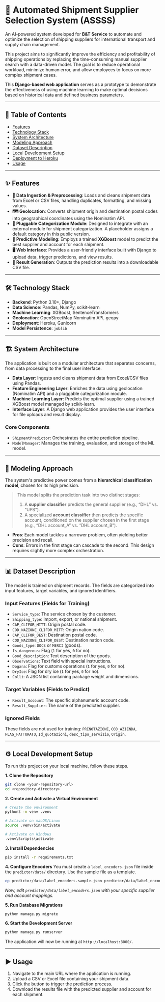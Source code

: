 # 🤖 Automated Shipment Supplier Selection System (ASSSS)

An AI-powered system developed for **B\&T Service** to automate and optimize the selection of shipping suppliers for international transport and supply chain management.

This project aims to significantly improve the efficiency and profitability of shipping operations by replacing the time-consuming manual supplier search with a data-driven model. The goal is to reduce operational workload, minimize human error, and allow employees to focus on more complex shipment cases.

This **Django-based web application** serves as a prototype to demonstrate the effectiveness of using machine learning to make optimal decisions based on historical data and defined business parameters.

-----

## 📜 Table of Contents

  - [Features](https://www.google.com/search?q=%23-features)
  - [Technology Stack](https://www.google.com/search?q=%23-technology-stack)
  - [System Architecture](https://www.google.com/search?q=%23%EF%B8%8F-system-architecture)
  - [Modeling Approach](https://www.google.com/search?q=%23-modeling-approach)
  - [Dataset Description](https://www.google.com/search?q=%23-dataset-description)
  - [Local Development Setup](https://www.google.com/search?q=%23-local-development-setup)
  - [Deployment to Heroku](https://www.google.com/search?q=%23-deployment-to-heroku)
  - [Usage](https://www.google.com/search?q=%23-usage)

-----

## ✨ Features

  - **💾 Data Ingestion & Preprocessing**: Loads and cleans shipment data from Excel or CSV files, handling duplicates, formatting, and missing values.
  - **🗺️ Geolocation**: Converts shipment origin and destination postal codes into geographical coordinates using the Nominatim API.
  - **🧩 Pluggable Categorization Module**: Designed to integrate with an external module for shipment categorization. A placeholder assigns a default category in this public version.
  - **🧠 Predictive Modeling**: Employs a trained **XGBoost** model to predict the best supplier and account for each shipment.
  - **🖥️ Web Interface**: Provides a user-friendly interface built with Django to upload data, trigger predictions, and view results.
  - **📄 Result Generation**: Outputs the prediction results into a downloadable CSV file.

-----

## 🛠️ Technology Stack

  - **Backend**: Python 3.10+, Django
  - **Data Science**: Pandas, NumPy, scikit-learn
  - **Machine Learning**: XGBoost, SentenceTransformers
  - **Geolocation**: OpenStreetMap Nominatim API, geopy
  - **Deployment**: Heroku, Gunicorn
  - **Model Persistence**: `joblib`

-----

## 🏗️ System Architecture

The application is built on a modular architecture that separates concerns, from data processing to the final user interface.

  - **Data Layer**: Ingests and cleans shipment data from Excel/CSV files using Pandas.
  - **Feature Engineering Layer**: Enriches the data using geolocation (Nominatim API) and a pluggable categorization module.
  - **Machine Learning Layer**: Predicts the optimal supplier using a trained XGBoost model managed by scikit-learn.
  - **Interface Layer**: A Django web application provides the user interface for file uploads and result display.

### Core Components

  - `ShipmentPredictor`: Orchestrates the entire prediction pipeline.
  - `ModelManager`: Manages the training, evaluation, and storage of the ML model.

-----

## 🧠 Modeling Approach

The system's predictive power comes from a **hierarchical classification model**, chosen for its high precision.

> This model splits the prediction task into two distinct stages:
>
> 1.  A **supplier classifier** predicts the general supplier (e.g., “DHL” vs. “UPS”).
> 2.  A specialized **account classifier** then predicts the specific account, conditioned on the supplier chosen in the first stage (e.g., “DHL account\_A” vs. “DHL account\_B”).

  - **Pros**: Each model tackles a narrower problem, often yielding better precision and recall.
  - **Cons**: Errors in the first stage can cascade to the second. This design requires slightly more complex orchestration.

-----

## 📊 Dataset Description

The model is trained on shipment records. The fields are categorized into input features, target variables, and ignored identifiers.

### Input Features (Fields for Training)

  - `Service_type`: The service chosen by the customer.
  - `Shipping_type`: Import, export, or national shipment.
  - `CAP_CLIFOR_MITT`: Origin postal code.
  - `COD_NAZIONE_CLIFOR_MITT`: Origin nation code.
  - `CAP_CLIFOR_DEST`: Destination postal code.
  - `COD_NAZIONE_CLIFOR_DEST`: Destination nation code.
  - `Goods_type`: `DOCS` or `MERCI` (goods).
  - `Is_dangerous`: Flag (`1` for yes, `0` for no).
  - `Good_description`: Text description of the goods.
  - `Observations`: Text field with special instructions.
  - `Dogana`: Flag for customs operations (`1` for yes, `0` for no).
  - `DryIce`: Flag for dry ice (`1` for yes, `0` for no).
  - `Colli`: A JSON list containing package weight and dimensions.

### Target Variables (Fields to Predict)

  - `Result_Account`: The specific alphanumeric account code.
  - `Result_Supplier`: The name of the predicted supplier.

### Ignored Fields

These fields are not used for training: `PRENOTAZIONE`, `COD_AZIENDA`, `FLAG_FATTURATO`, `Id_quotazioni`, `desc_tipo_servizio`, `Origin`.

-----

## ⚙️ Local Development Setup

To run this project on your local machine, follow these steps.

**1. Clone the Repository**

```bash
git clone <your-repository-url>
cd <repository-directory>
```

**2. Create and Activate a Virtual Environment**

```bash
# Create the environment
python3 -m venv .venv

# Activate on macOS/Linux
source .venv/bin/activate

# Activate on Windows
.venv\Scripts\activate
```

**3. Install Dependencies**

```bash
pip install -r requirements.txt
```

**4. Configure Encoders**
You must create a `label_encoders.json` file inside the `predictor/data/` directory. Use the sample file as a template.

```bash
cp predictor/data/label_encoders.sample.json predictor/data/label_encoders.json
```

*Now, edit `predictor/data/label_encoders.json` with your specific supplier and account mappings.*

**5. Run Database Migrations**

```bash
python manage.py migrate
```

**6. Start the Development Server**

```bash
python manage.py runserver
```

The application will now be running at `http://localhost:8000/`.

-----

## ▶️ Usage

1.  Navigate to the main URL where the application is running.
2.  Upload a CSV or Excel file containing your shipment data.
3.  Click the button to trigger the prediction process.
4.  Download the results file with the predicted supplier and account for each shipment.
